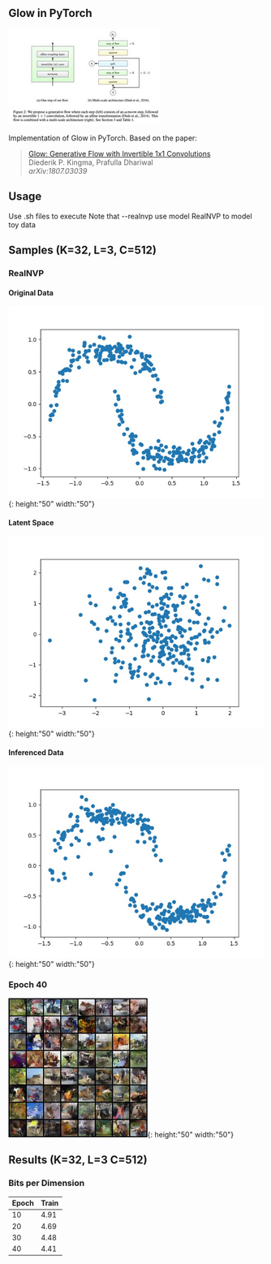 ## Glow in PyTorch

![Glow](/images/glow.jpg?raw=true "Glow")

Implementation of Glow in PyTorch. Based on the paper:

  > [Glow: Generative Flow with Invertible 1x1 Convolutions](https://arxiv.org/abs/1807.03039)\
  > Diederik P. Kingma, Prafulla Dhariwal\
  > _arXiv:1807.03039_


## Usage
Use .sh files to execute
Note that --realnvp use model RealNVP to model toy data

## Samples (K=32, L=3, C=512)

### RealNVP
#### Original Data
![Original Data](/images/data.jpg?raw=true "Original Data"){: height:"50" width:"50"}
#### Latent Space
![Latent Space](/images/z.jpg?raw=true "Latent Space"){: height:"50" width:"50"}
#### Inferenced Data
![Inferenced Data](/images/x.jpg?raw=true "Inferenced Data"){: height:"50" width:"50"}
### Epoch 40
![Samples at Epoch 40](/images/cifar10.jpg?raw=true "Samples at Epoch 40"){: height:"50" width:"50"}

## Results (K=32, L=3 C=512)
### Bits per Dimension

| Epoch | Train |
|-------|-------|
| 10    | 4.91  |
| 20    | 4.69  | 
| 30    | 4.48  |
| 40    | 4.41  |

